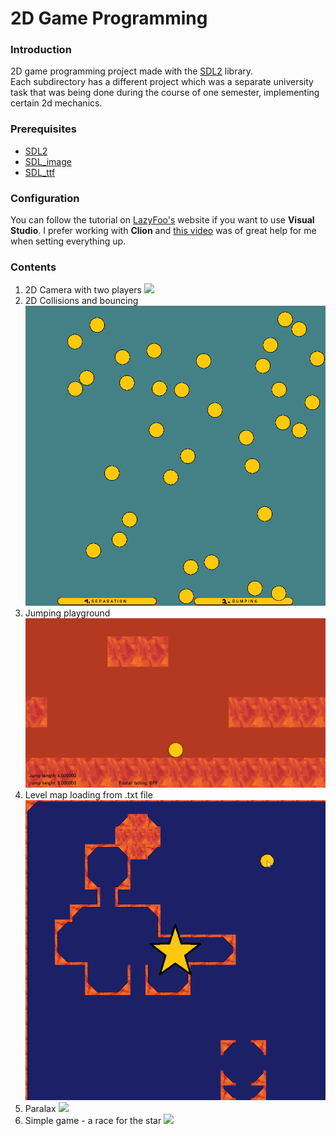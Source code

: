 # 2D Game Programming

### Introduction
2D game programming project made with the [SDL2](https://www.libsdl.org/) library.  
Each subdirectory has a different project which was a separate university task that was 
being done during the course of one semester, implementing certain 2d mechanics. 

### Prerequisites
* [SDL2](https://www.libsdl.org/)
* [SDL_image](https://www.libsdl.org/projects/SDL_image/)
* [SDL_ttf](https://github.com/libsdl-org/SDL_ttf)

### Configuration
You can follow the tutorial on [LazyFoo's](https://lazyfoo.net/tutorials/SDL/index.php) 
website if you want to use **Visual Studio**. I prefer working with **Clion** and 
[this video](https://www.youtube.com/watch?v=7sIBklOTImI) was of great help
for me when setting everything up.

### Contents
1. 2D Camera with two players
![](2D_camera_with_two_players/visualisation.gif)
2. 2D Collisions and bouncing
![](2D_collisions_and_bouncing/visualisation.gif)
3. Jumping playground
![](Jumping_playground/visualisation.gif)
4. Level map loading from .txt file
![](Level_map_loading_from_txt_file/visualisation.gif)
5. Paralax
![](Paralax/visualisation.gif)
6. Simple game - a race for the star
![](Simple_game_-_a_race_for_the_star/visualisation.gif)
